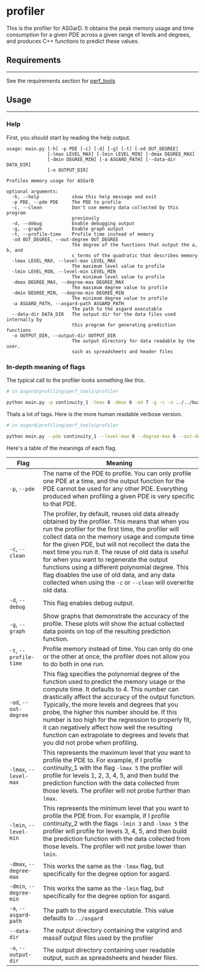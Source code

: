 # profiler

This is the profiler for ASGarD. It obtains the peak memory usage and time consumption for a given PDE across a given range of levels and degrees, and produces C++ functions to predict these values.

## Requirements
---

See the requirements section for [perf_tools](../README.md)


## Usage
---


### Help

First, you should start by reading the help output.

```
usage: main.py [-h] -p PDE [-c] [-d] [-g] [-t] [-od OUT_DEGREE]
               [-lmax LEVEL_MAX] [-lmin LEVEL_MIN] [-dmax DEGREE_MAX]
               [-dmin DEGREE_MIN] [-a ASGARD_PATH] [--data-dir DATA_DIR]
               [-o OUTPUT_DIR]

Profiles memory usage for ASGarD

optional arguments:
  -h, --help            show this help message and exit
  -p PDE, --pde PDE     The PDE to profile
  -c, --clean           Don't use memory data collected by this program
                        previously
  -d, --debug           Enable debugging output
  -g, --graph           Enable graph output
  -t, --profile-time    Profile time instead of memory
  -od OUT_DEGREE, --out-degree OUT_DEGREE
                        The degree of the functions that output the a, b, and
                        c terms of the quadratic that describes memory
  -lmax LEVEL_MAX, --level-max LEVEL_MAX
                        The maximum level value to profile
  -lmin LEVEL_MIN, --level-min LEVEL_MIN
                        The minimum level value to profile
  -dmax DEGREE_MAX, --degree-max DEGREE_MAX
                        The maximum degree value to profile
  -dmin DEGREE_MIN, --degree-min DEGREE_MIN
                        The minimum degree value to profile
  -a ASGARD_PATH, --asgard-path ASGARD_PATH
                        The path to the asgard executable
  --data-dir DATA_DIR   The output dir for the data files used internally by
                        this program for generating prediction functions
  -o OUTPUT_DIR, --output-dir OUTPUT_DIR
                        The output directory for data readable by the user,
                        such as spreadsheets and header files
```

### In-depth meaning of flags

The typical call to the profiler looks something like this.


```bash
# in asgard/profiling/perf_tools/profiler

python main.py -p continuity_1 -lmax 8 -dmax 6 -od 7 -g -c -a ../../build/asgard
```

Thats a lot of tags. Here is the more human readable verbose version.

```bash
# in asgard/profiling/perf_tools/profiler

python main.py --pde continuity_1 --level-max 8 --degree-max 6 --out-degree 7 --graph --clean --asgard-path ../../build/asgard
```

Here's a table of the meanings of each flag.

| Flag | Meaning |
|-------------------------|-------------------------------------------------------------------------------------------------------------------------------------------------------------------------------------------------------------------------------------------------------------------------------------------------------------------------------------------------------------------------------------------------------------------------------------------------------------------------------------------------------------------------------------------------|
| `-p`, `--pde` | The name of the PDE to profile. You can only profile one PDE at a time, and the output function for the PDE cannot be used for any other PDE. Everything produced when profiling a given PDE is very specific to that PDE. |
| `-c`, `--clean` | The profiler, by default, reuses old data already obtained by the profiler. This means that when you run the profiler for the first time, the profiler will collect data on the memory usage and compute time for the given PDE, but will not recollect the data the next time you run it.  The reuse of old data is useful for when you want to regenerate the output  functions using a different polynomial degree. This flag disables the use of old data, and any data collected when using the `-c` or `--clean` will overwrite old data. |
| `-d`, `--debug` | This flag enables debug output. |
| `-g`, `--graph` | Show graphs that demonstrate the accuracy of the profile. These plots will show the actual collected data points on top of the resulting prediction function. |
| `-t`, `--profile-time` | Profile memory instead of time. You can only do one or the other at once, the profiler does not allow you to do both in one run. |
| `-od`, `--out-degree` | This flag specifies the polynomial degree of the function used to predict the memory usage or the compute time. It defaults to 4.   This number can drastically affect the accuracy of the output function. Typically, the more levels and degrees that you probe, the higher this number should be. If this number is too high for the regression to properly fit, it can negatively affect how well the resulting function can extrapolate to degrees and levels that you did not probe when profiling. |
| `-lmax`, `--level-max` | This represents the maximum level that you want to profile the PDE to.  For example, if I profile continuity_1 with the flag `-lmax 5` the profiler will profile for levels 1, 2, 3, 4, 5, and then build the prediction function with the data collected from those levels.  The profiler will not probe further than `lmax`. |
| `-lmin`, `--level-min` | This represents the minimum level that you want to profile the PDE from.  For example, if I profile continuity_2 with the flags `-lmin 3` and `-lmax 5` the profiler will profile for levels 3, 4, 5, and then build the prediction function with the data collected from those levels.  The profiler will not probe lower than `lmin`. |
| `-dmax`, `--degree-max` | This works the same as the `-lmax` flag, but specifically for the degree option for asgard. |
| `-dmin`, `--degree-min` | This works the same as the `-lmin` flag, but specifically for the degree option for asgard. |
| `-a`, `--asgard-path` | The path to the asgard executable. This value defaults to `../asgard` |
| `--data-dir` | The output directory containing the valgrind and massif output files used by the profiler |
|`-o`, `--output-dir`|The output directory containing user readable output, such as spreadsheets and header files.|